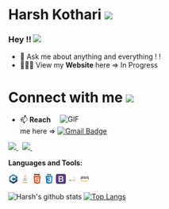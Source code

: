 # Harsh Kothari     <img src="https://github.com/TheDudeThatCode/TheDudeThatCode/blob/master/Assets/Developer.gif">
### Hey !!  <img src="https://github.com/TheDudeThatCode/TheDudeThatCode/blob/master/Assets/wave.gif" width="35px"> 

- 💬 Ask me about anything and everything ! !  
- 👨🏻‍💻 View my **Website** here => In Progress

# Connect with me <img src="https://github.com/TheDudeThatCode/TheDudeThatCode/blob/master/Assets/Handshake.gif" height="32px">

 
 
<img align="right" alt="GIF" src="https://github.com/TheDudeThatCode/TheDudeThatCode/blob/master/Assets/Designer.gif" width="400px" />

- 📫 **Reach** me here =>
[![Gmail Badge](https://img.shields.io/badge/-harshk8590@gmail.com-c14438?style=flat-square&logo=Gmail&logoColor=white&link=mailto:harshk8590@gmail.com)](mailto:harshk8590@gmail.com)

 <p>
 <tr>
  <td>
  <a href="https://www.linkedin.com/in/harsh-kothari-094502143/">
    <img src="https://img.shields.io/badge/Harsh-Kothari-386938188?style=flat&logo=linkedin">
  </a> &nbsp;
  </td>
  <td> 
    <a href="https://drive.google.com/file/d/1GMdoOTT_XFqX3hygx-zE-22JMmJ2CLuW/view?usp=sharing">
    <img src="https://img.shields.io/badge/Harsh's-Resume-386938188">
  </a> &nbsp;
  </td>
 </tr>
</p>

**Languages and Tools:**  

<code><img height="20" src="https://raw.githubusercontent.com/github/explore/80688e429a7d4ef2fca1e82350fe8e3517d3494d/topics/cpp/cpp.png"></code>
<code><img height="20" src="https://raw.githubusercontent.com/github/explore/80688e429a7d4ef2fca1e82350fe8e3517d3494d/topics/java/java.png"></code>
<code><img height="20" src="https://raw.githubusercontent.com/github/explore/80688e429a7d4ef2fca1e82350fe8e3517d3494d/topics/html/html.png"></code>
<code><img height="20" src="https://raw.githubusercontent.com/github/explore/5c058a388828bb5fde0bcafd4bc867b5bb3f26f3/topics/css/css.png"></code>
<code><img height="20" src="https://raw.githubusercontent.com/github/explore/5c058a388828bb5fde0bcafd4bc867b5bb3f26f3/topics/bootstrap/bootstrap.png"></code>
<code><img height="20" src="https://raw.githubusercontent.com/github/explore/80688e429a7d4ef2fca1e82350fe8e3517d3494d/topics/mysql/mysql.png"></code>
<code><img height="20" src="https://raw.githubusercontent.com/github/explore/80688e429a7d4ef2fca1e82350fe8e3517d3494d/topics/aws/aws.png"></code>


![Harsh's github stats](https://github-readme-stats.vercel.app/api?username=harshkothari-hk&show_icons=true&hide_border=True)
[![Top Langs](https://github-readme-stats.vercel.app/api/top-langs/?username=harshkothari-hk&show_icons=true&hide_border=True)](https://github.com/harshkothari-hk?tab=repositories)

